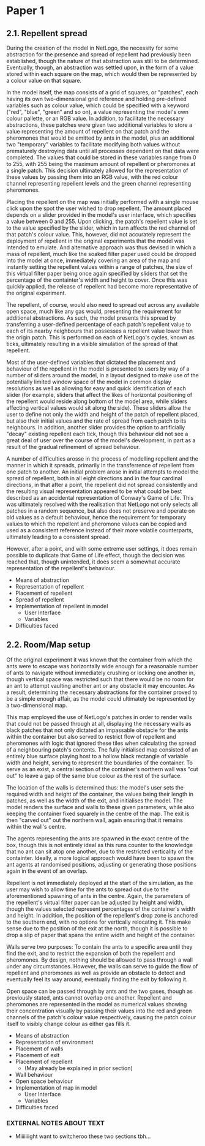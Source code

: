 # Paper 1

## 2.1. Repellent spread

During the creation of the model in NetLogo, the necessity for some abstraction for the presence and spread of repellent had previously been established, though the nature of that abstraction was still to be determined. Eventually, though, an abstraction was settled upon, in the form of a value stored within each square on the map, which would then be represented by a colour value on that square.

In the model itself, the map consists of a grid of squares, or "patches", each having its own two-dimensional grid reference and holding pre-defined variables such as colour value, which could be specified with a keyword ("red", "blue", "green" and so on), a value representing the model's own colour pallette, or an RGB value. In addition, to facilitate the necessary abstractions, these patches were given two additional variables to store a value representing the amount of repellent on that patch and the pheromones that would be emitted by ants in the model, plus an additional two "temporary" variables to facilitate modifying both values without prematurely destroying data until all processes dependent on that data were completed. The values that could be stored in these variables range from 0 to 255, with 255 being the maximum amount of repellent or pheromones at a single patch. This decision ultimately allowed for the representation of these values by passing them into an RGB value, with the red colour channel representing repellent levels and the green channel representing pheromones.

Placing the repellent on the map was initially performed with a single mouse click upon the spot the user wished to drop repellent. The amount placed depends on a slider provided in the model's user interface, which specifies a value between 0 and 255. Upon clicking, the patch's repellent value is set to the value specified by the slider, which in turn affects the red channel of that patch's colour value. This, however, did not accurately represent the deployment of repellent in the original experiments that the model was intended to emulate. And alternative approach was thus devised in which a mass of repellent, much like the soaked filter paper used could be dropped into the model at once, immediately covering an area of the map and instantly setting the repellent values within a range of patches, the size of this virtual filter paper being once again specified by sliders that set the percentage of the containter's width and height to cover. Once this was quickly applied, the release of repellent had become more representative of the original experiment.

The repellent, of course, would also need to spread out across any available open space, much like any gas would, presenting the requirement for additional abstractions. As such, the model presents this spread by transferring a user-defined percentage of each patch's repellent value to each of its nearby neighbours that possesses a repellent value lower than the origin patch. This is performed on each of NetLogo's cycles, known as ticks, ultimately resulting in a visible simulation of the spread of that repellent.

Most of the user-defined variables that dictated the placement and behaviour of the repellent in the model is presented to users by way of a number of sliders around the model, in a layout designed to make use of the potentially limited window space of the model in common display resolutions as well as allowing for easy and quick identification of each slider (for example, sliders that affect the likes of horizontal positioning of the repellent would reside along bottom of the model area, while sliders affecting vertical values would sit along the side). These sliders allow the user to define not only the width and height of the patch of repellent placed, but also their initial values and the rate of spread from each patch to its neighbours. In addition, another slider provides the option to artificially "decay" existing repellent each tick, though this behaviour did not see a great deal of user over the course of the model's development, in part as a result of the gradual refinement of spread behaviour.

A number of difficulties arosse in the process of modelling repellent and the manner in which it spreads, primarily in the transferrence of repellent from one patch to another. An initial problem arose in initial attempts to model the spread of repellent, both in all eight directions and in the four cardinal directions, in that after a point, the repellent did not spread consistently and the resulting visual representation appeared to be what could be best described as an accidental representation of Conway's Game of Life. This was ultimately resolved with the realisation that NetLogo not only selects all patches in a random sequence, but also does not preserve and operate on old values as a default behaviour, hence the requirement for temporary values to which the repellent and pheromone values can be copied and used as a consistent reference instead of their more volatile counterparts, ultimately leading to a consistent spread.

However, after a point, and with some extreme user settings, it does remain possible to duplicate that Game of Life effect, though the decision was reached that, though unintended, it does seem a somewhat accurate representation of the repellent's behaviour.

* Means of abstraction
* Representation of repellent
* Placement of repellent
* Spread of repellent
* Implementation of repellent in model
  * User Interface
  * Variables
* Difficulties faced

## 2.2. Room/Map setup
Of the original experiment it was known that the container from which the ants were to escape was horizontally wide enough for a reasonable number of ants to navigate without immediately crushing or locking one another in, though vertical space was restricted such that there would be no room for an ant to attempt vaulting another ant or any obstacle it may encounter. As a result, determining the necessary abstractions for the container proved to be a simple enough affair, as the model could ultimately be represented by a two-dimensional map.

This map employed the use of NetLogo's patches in order to render walls that could not be passed through at all, displaying the necessary walls as black patches that not only dictated an impassable obstacle for the ants within the container but also served to restrict flow of repellent and pheromones with logic that ignored these tiles when calculating the spread of a neighbouring patch's contents. The fully initialised map consisted of an entirely blue surface playing host to a hollow black rectangle of variable width and height, serving to represent the boundaries of the container. To serve as an exist, a central section of the container's northern wall was "cut out" to leave a gap of the same blue colour as the rest of the surface.

The location of the walls is determined thus: the model's user sets the required width and height of the container, the values being their length in patches, as well as the width of the exit, and initialises the model. The model renders the surface and walls to these given parameters, while also keeping the container fixed squarely in the centre of the map. The exit is then "carved out" out the northern wall, again ensuring that it remains within the wall's centre.

The agents representing the ants are spawned in the exact centre of the box, though this is not entirely ideal as this runs counter to the knowledge that no ant can sit atop one another, due to the restricted verticality of the containter. Ideally, a more logical approach would have been to spawn the ant agents at randomised positions, adjusting or generating those positions again in the event of an overlap.

Repellent is not immediately deployed at the start of the simulation, as the user may wish to allow time for the ants to spread out due to the aforementioned spawning of ants in the centre. Again, the parameters of the repellent's virtual filter paper can be adjusted by height and width, though the values selected represent percentages of the container's width and height. In addition, the position of the repellent's drop zone is anchored to the southern end, with no options for vertically relocating it. This make sense due to the position of the exit at the north, though it is possible to drop a slip of paper that spans the entire width and height of the container.

Walls serve two purposes: To contain the ants to a specific area until they find the exit, and to restrict the expansion of both the repellent and pheromones. By design, nothing should be allowed to pass through a wall under any circumstances. However, the walls can serve to guide the flow of repellent and pheromones as well as provide an obstacle to detect and eventually feel its way around, eventually finding the exit by following it.

Open space can be passed through by ants and the two gases, though as previously stated, ants cannot overlap one another. Repellent and pheromones are represented in the model as numerical values showing their concentration visually by passing their values into the red and green channels of the patch's colour value respectively, causing the patch colour itself to visibly change colour as either gas fills it.

* Means of abstraction
* Representation of environment
* Placement of walls
* Placement of exit
* Placement of repellent
  * (May already be explained in prior section)
* Wall behaviour
* Open space behaviour
* Implementation of map in model
  * User Interface
  * Variables
* Difficulties faced

### EXTERNAL NOTES ABOUT TEXT
* Miiiiiiight want to switcheroo these two sections tbh...
